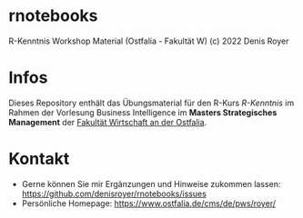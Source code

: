 # rnotebooks
R-Kenntnis Workshop Material (Ostfalia - Fakultät W)
(c) 2022 Denis Royer

# Infos

Dieses Repository enthält das Übungsmaterial für den R-Kurs *R-Kenntnis* im Rahmen der Vorlesung Business Intelligence im **Masters Strategisches Management** der [Fakultät Wirtschaft an der Ostfalia](https://ostfalia.de/w).

# Kontakt

* Gerne können Sie mir Ergänzungen und Hinweise zukommen lassen: https://github.com/denisroyer/rnotebooks/issues
* Persönliche Homepage: https://www.ostfalia.de/cms/de/pws/royer/
